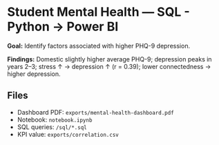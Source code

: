 # Student Mental Health — SQL - Python → Power BI

**Goal:** Identify factors associated with higher PHQ-9 depression.

**Findings:** Domestic slightly higher average PHQ-9; depression peaks in years 2–3; stress ↑ → depression ↑ (r = 0.39); lower connectedness → higher depression.

## Files
- Dashboard PDF: `exports/mental-health-dashboard.pdf`
- Notebook: `notebook.ipynb`
- SQL queries: `/sql/*.sql`
- KPI value: `exports/correlation.csv`
